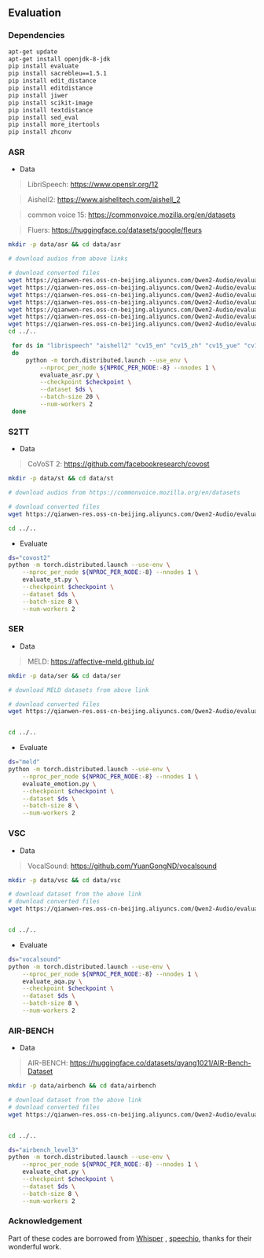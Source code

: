 ## Evaluation

### Dependencies

```bash
apt-get update
apt-get install openjdk-8-jdk
pip install evaluate
pip install sacrebleu==1.5.1
pip install edit_distance
pip install editdistance
pip install jiwer
pip install scikit-image
pip install textdistance
pip install sed_eval
pip install more_itertools
pip install zhconv
```
### ASR

- Data

> LibriSpeech: https://www.openslr.org/12

> Aishell2: https://www.aishelltech.com/aishell_2

> common voice 15: https://commonvoice.mozilla.org/en/datasets

> Fluers: https://huggingface.co/datasets/google/fleurs

```bash
mkdir -p data/asr && cd data/asr

# download audios from above links

# download converted files
wget https://qianwen-res.oss-cn-beijing.aliyuncs.com/Qwen2-Audio/evaluation/librispeech_eval.jsonl
wget https://qianwen-res.oss-cn-beijing.aliyuncs.com/Qwen2-Audio/evaluation/aishell2_eval.jsonl
wget https://qianwen-res.oss-cn-beijing.aliyuncs.com/Qwen2-Audio/evaluation/cv15_asr_en_eval.jsonl
wget https://qianwen-res.oss-cn-beijing.aliyuncs.com/Qwen2-Audio/evaluation/cv15_asr_zh_eval.jsonl
wget https://qianwen-res.oss-cn-beijing.aliyuncs.com/Qwen2-Audio/evaluation/cv15_asr_yue_eval.jsonl
wget https://qianwen-res.oss-cn-beijing.aliyuncs.com/Qwen2-Audio/evaluation/cv15_asr_fr_eval.jsonl
wget https://qianwen-res.oss-cn-beijing.aliyuncs.com/Qwen2-Audio/evaluation/fleurs_asr_zh_eval.jsonl
cd ../..
```

```bash
 for ds in "librispeech" "aishell2" "cv15_en" "cv15_zh" "cv15_yue" "cv15_fr" "fluers_zh"
 do
     python -m torch.distributed.launch --use_env \
         --nproc_per_node ${NPROC_PER_NODE:-8} --nnodes 1 \
         evaluate_asr.py \
         --checkpoint $checkpoint \
         --dataset $ds \
         --batch-size 20 \
         --num-workers 2
 done
```
### S2TT

- Data

> CoVoST 2: https://github.com/facebookresearch/covost

```bash
mkdir -p data/st && cd data/st

# download audios from https://commonvoice.mozilla.org/en/datasets

# download converted files
wget https://qianwen-res.oss-cn-beijing.aliyuncs.com/Qwen2-Audio/evaluation/covost2_eval.jsonl

cd ../..
```
- Evaluate
```bash
ds="covost2"
python -m torch.distributed.launch --use-env \
    --nproc_per_node ${NPROC_PER_NODE:-8} --nnodes 1 \
    evaluate_st.py \
    --checkpoint $checkpoint \
    --dataset $ds \
    --batch-size 8 \
    --num-workers 2 
```

### SER
- Data
> MELD: https://affective-meld.github.io/



```bash
mkdir -p data/ser && cd data/ser

# download MELD datasets from above link

# download converted files
wget https://qianwen-res.oss-cn-beijing.aliyuncs.com/Qwen2-Audio/evaluation/meld_eval.jsonl


cd ../..
```

- Evaluate

```bash
ds="meld"
python -m torch.distributed.launch --use-env \
    --nproc_per_node ${NPROC_PER_NODE:-8} --nnodes 1 \
    evaluate_emotion.py \
    --checkpoint $checkpoint \
    --dataset $ds \
    --batch-size 8 \
    --num-workers 2 
```


### VSC
- Data
> VocalSound: https://github.com/YuanGongND/vocalsound


```bash
mkdir -p data/vsc && cd data/vsc

# download dataset from the above link
# download converted files
wget https://qianwen-res.oss-cn-beijing.aliyuncs.com/Qwen2-Audio/evaluation/vocalsound_eval.jsonl


cd ../..
```

- Evaluate

```bash
ds="vocalsound"
python -m torch.distributed.launch --use-env \
    --nproc_per_node ${NPROC_PER_NODE:-8} --nnodes 1 \
    evaluate_aqa.py \
    --checkpoint $checkpoint \
    --dataset $ds \
    --batch-size 8 \
    --num-workers 2 
```

### AIR-BENCH
- Data
> AIR-BENCH: https://huggingface.co/datasets/qyang1021/AIR-Bench-Dataset

```bash
mkdir -p data/airbench && cd data/airbench

# download dataset from the above link
# download converted files
wget https://qianwen-res.oss-cn-beijing.aliyuncs.com/Qwen2-Audio/evaluation/airbench_level_3_eval.jsonl


cd ../..
```

```bash
ds="airbench_level3"
python -m torch.distributed.launch --use-env \
    --nproc_per_node ${NPROC_PER_NODE:-8} --nnodes 1 \
    evaluate_chat.py \
    --checkpoint $checkpoint \
    --dataset $ds \
    --batch-size 8 \
    --num-workers 2 
```

### Acknowledgement

Part of these codes are borrowed from [Whisper](https://github.com/openai/whisper) , [speechio](https://github.com/speechio/chinese_text_normalization), thanks for their wonderful work.
